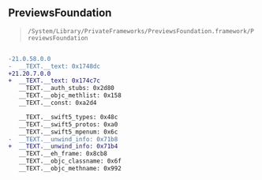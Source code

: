 ## PreviewsFoundation

> `/System/Library/PrivateFrameworks/PreviewsFoundation.framework/PreviewsFoundation`

```diff

-21.0.58.0.0
-  __TEXT.__text: 0x1748dc
+21.20.7.0.0
+  __TEXT.__text: 0x174c7c
   __TEXT.__auth_stubs: 0x2d80
   __TEXT.__objc_methlist: 0x158
   __TEXT.__const: 0xa2d4

   __TEXT.__swift5_types: 0x48c
   __TEXT.__swift5_protos: 0xa0
   __TEXT.__swift5_mpenum: 0x6c
-  __TEXT.__unwind_info: 0x71b8
+  __TEXT.__unwind_info: 0x71b4
   __TEXT.__eh_frame: 0x8cb8
   __TEXT.__objc_classname: 0x6f
   __TEXT.__objc_methname: 0x992

```
